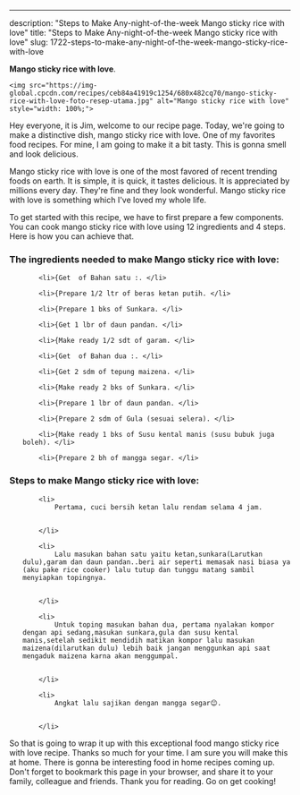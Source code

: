 ---
description: "Steps to Make Any-night-of-the-week Mango sticky rice with love"
title: "Steps to Make Any-night-of-the-week Mango sticky rice with love"
slug: 1722-steps-to-make-any-night-of-the-week-mango-sticky-rice-with-love

<p>
	<strong>Mango sticky rice with love</strong>. 
	
</p>
<p>
	
	<img src="https://img-global.cpcdn.com/recipes/ceb84a41919c1254/680x482cq70/mango-sticky-rice-with-love-foto-resep-utama.jpg" alt="Mango sticky rice with love" style="width: 100%;">
	
	
</p>
<p>
	Hey everyone, it is Jim, welcome to our recipe page. Today, we're going to make a distinctive dish, mango sticky rice with love. One of my favorites food recipes. For mine, I am going to make it a bit tasty. This is gonna smell and look delicious.
</p>
	
<p>
	Mango sticky rice with love is one of the most favored of recent trending foods on earth. It is simple, it is quick, it tastes delicious. It is appreciated by millions every day. They're fine and they look wonderful. Mango sticky rice with love is something which I've loved my whole life.
</p>
<p>
	
</p>

<p>
To get started with this recipe, we have to first prepare a few components. You can cook mango sticky rice with love using 12 ingredients and 4 steps. Here is how you can achieve that.
</p>

<h3>The ingredients needed to make Mango sticky rice with love:</h3>

<ol>
	
		<li>{Get  of Bahan satu :. </li>
	
		<li>{Prepare 1/2 ltr of beras ketan putih. </li>
	
		<li>{Prepare 1 bks of Sunkara. </li>
	
		<li>{Get 1 lbr of daun pandan. </li>
	
		<li>{Make ready 1/2 sdt of garam. </li>
	
		<li>{Get  of Bahan dua :. </li>
	
		<li>{Get 2 sdm of tepung maizena. </li>
	
		<li>{Make ready 2 bks of Sunkara. </li>
	
		<li>{Prepare 1 lbr of daun pandan. </li>
	
		<li>{Prepare 2 sdm of Gula (sesuai selera). </li>
	
		<li>{Make ready 1 bks of Susu kental manis (susu bubuk juga boleh). </li>
	
		<li>{Prepare 2 bh of mangga segar. </li>
	
</ol>
<p>
	
</p>

<h3>Steps to make Mango sticky rice with love:</h3>

<ol>
	
		<li>
			Pertama, cuci bersih ketan lalu rendam selama 4 jam.
			
			
		</li>
	
		<li>
			Lalu masukan bahan satu yaitu ketan,sunkara(Larutkan dulu),garam dan daun pandan..beri air seperti memasak nasi biasa ya (aku pake rice cooker) lalu tutup dan tunggu matang sambil menyiapkan topingnya.
			
			
		</li>
	
		<li>
			Untuk toping masukan bahan dua, pertama nyalakan kompor dengan api sedang,masukan sunkara,gula dan susu kental manis,setelah sedikit mendidih matikan kompor lalu masukan maizena(dilarutkan dulu) lebih baik jangan menggunkan api saat mengaduk maizena karna akan menggumpal.
			
			
		</li>
	
		<li>
			Angkat lalu sajikan dengan mangga segar😊.
			
			
		</li>
	
</ol>

<p>
	
</p>

<p>
	So that is going to wrap it up with this exceptional food mango sticky rice with love recipe. Thanks so much for your time. I am sure you will make this at home. There is gonna be interesting food in home recipes coming up. Don't forget to bookmark this page in your browser, and share it to your family, colleague and friends. Thank you for reading. Go on get cooking!
</p>
